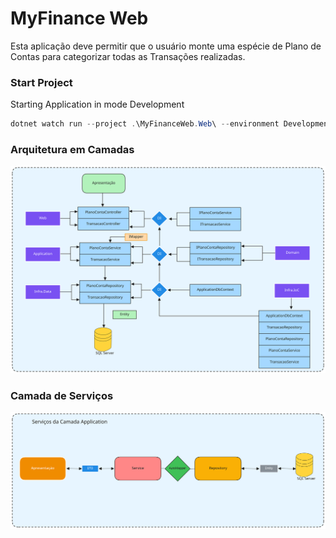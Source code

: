 # MyFinance Web
Esta aplicação deve permitir que o usuário monte uma espécie de Plano de Contas para categorizar
todas as Transações realizadas.


### Start Project
Starting Application in mode Development
```powershell
dotnet watch run --project .\MyFinanceWeb.Web\ --environment Development
```

### Arquitetura em Camadas
![Fluxo MyFinace](./diagrama/DDD.svg)

### Camada de Serviços 
![Fluxo MyFinace](./diagrama/Services.svg)


